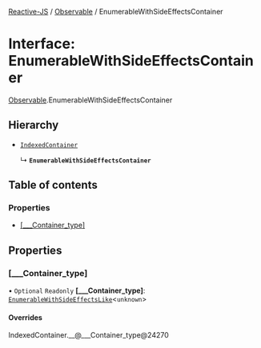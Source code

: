 [Reactive-JS](../README.md) / [Observable](../modules/Observable.md) / EnumerableWithSideEffectsContainer

# Interface: EnumerableWithSideEffectsContainer

[Observable](../modules/Observable.md).EnumerableWithSideEffectsContainer

## Hierarchy

- [`IndexedContainer`](types.IndexedContainer.md)

  ↳ **`EnumerableWithSideEffectsContainer`**

## Table of contents

### Properties

- [[\_\_\_Container\_type]](Observable.EnumerableWithSideEffectsContainer.md#[___container_type])

## Properties

### [\_\_\_Container\_type]

• `Optional` `Readonly` **[\_\_\_Container\_type]**: [`EnumerableWithSideEffectsLike`](types.EnumerableWithSideEffectsLike.md)<`unknown`\>

#### Overrides

IndexedContainer.\_\_@\_\_\_Container\_type@24270
